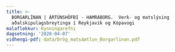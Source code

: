 ```yaml
---
title: >-
  BORGARLÍNAN | ÁRTÚNSHÖFÐI - HAMRABORG.  Verk- og matslýsing
  aðalskipulagsbreytinga í Reykjavík og Kópavogi
malaflokkur: Kynningarefni
dagsetning: '2020-04-07'
vidhengi-pdf: data/Drög_matsáætlun_Borgarlinan.pdf
---
```


